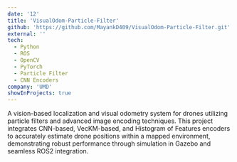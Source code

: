 ```yaml
---
date: '12'
title: 'VisualOdom-Particle-Filter'
github: 'https://github.com/MayankD409/VisualOdom-Particle-Filter.git'
external: ''
tech:
  - Python
  - ROS
  - OpenCV
  - PyTorch
  - Particle Filter
  - CNN Encoders
company: 'UMD'
showInProjects: true
---
```


A vision-based localization and visual odometry system for drones utilizing particle filters and advanced image encoding techniques. This project integrates CNN-based, VecKM-based, and Histogram of Features encoders to accurately estimate drone positions within a mapped environment, demonstrating robust performance through simulation in Gazebo and seamless ROS2 integration.
